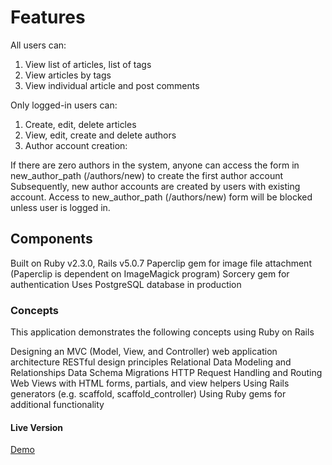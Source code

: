 # Features

All users can:

1. View list of articles, list of tags
2. View articles by tags
3. View individual article and post comments

Only logged-in users can:

1. Create, edit, delete articles
2. View, edit, create and delete authors
3. Author account creation:

If there are zero authors in the system, anyone can access the form in new_author_path (/authors/new) to create the first author account
Subsequently, new author accounts are created by users with existing account. Access to new_author_path (/authors/new) form will be blocked unless user is logged in.

## Components

Built on Ruby v2.3.0, Rails v5.0.7
Paperclip gem for image file attachment (Paperclip is dependent on ImageMagick program)
Sorcery gem for authentication
Uses PostgreSQL database in production

### Concepts

This application demonstrates the following concepts using Ruby on Rails

Designing an MVC (Model, View, and Controller) web application architecture
RESTful design principles
Relational Data Modeling and Relationships
Data Schema Migrations
HTTP Request Handling and Routing
Web Views with HTML forms, partials, and view helpers
Using Rails generators (e.g. scaffold, scaffold_controller)
Using Ruby gems for additional functionality

#### Live Version

[Demo](https://bloggerforum.herokuapp.com)
